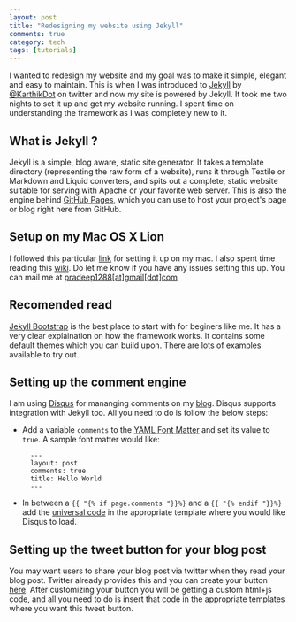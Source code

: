 ```yaml
---
layout: post
title: "Redesigning my website using Jekyll"
comments: true
category: tech
tags: [tutorials]
---
```


I wanted to redesign my website and my goal was to make it simple, elegant and easy to maintain. This is when I was introduced to [Jekyll](https://github.com/mojombo/jekyll) by [@KarthikDot](http://twitter.com/KarthikDot "target=_blank") on twitter and now my site is powered by Jekyll. It took me two nights to set it up and get my website running. I spent time on understanding the framework as I was completely new to it.

## What is Jekyll ?
Jekyll is a simple, blog aware, static site generator. It takes a template directory (representing the raw form of a website), runs it through Textile or Markdown and Liquid converters, and spits out a complete, static website suitable for serving with Apache or your favorite web server. This is also the engine behind [GitHub Pages](http://pages.github.com), which you can use to host your project's page or blog right here from GitHub.

## Setup on my Mac OS X Lion
I followed this particular [link](http://brandonbohling.com/2011/08/27/Installing-Jekyll-on-Mac/ "target=_blank") for setting it up on my mac. I also spent time reading this [wiki](https://github.com/mojombo/jekyll/wiki "target=_blank"). Do let me know if you have any issues setting this up. You can mail me at [pradeep1288\[at\]gmail\[dot\]com](mailto:pradeep1288@gmail.com)

## Recomended read

[Jekyll Bootstrap](http://jekyllbootstrap.com/) is the best place to start with for beginers like me. It has a very clear explaination on how the framework works. It contains some default themes which you can build upon. There are lots of examples available to try out.

## Setting up the comment engine

I am using [Disqus](http://disqus.com) for mananging comments on my [blog](/blog). Disqus supports integration with Jekyll too. All you need to do is follow the below steps:

* Add a variable `comments` to the [YAML Font Matter](https://github.com/mojombo/jekyll/wiki/YAML-Front-Matter) and set its value to `true`. A sample font matter would like:

		---
		layout: post
		comments: true
		title: Hello World
		---

* In between a  `{{ "{% if page.comments "}}%}`  and a `{{ "{% endif "}}%}` add the [universal code](http://docs.disqus.com/developers/universal/ "target=_blank") in the appropriate template where you would like Disqus to load.

## Setting up the tweet button for your blog post
You may want users to share your blog post via twitter when they read your blog post. Twitter already provides this and you can create your button [here](https://twitter.com/about/resources/buttons#tweet "target=_blank"). After customizing your button you will be getting a custom html+js code, and all you need to do is insert that code in the appropriate templates where you want this tweet button. 
